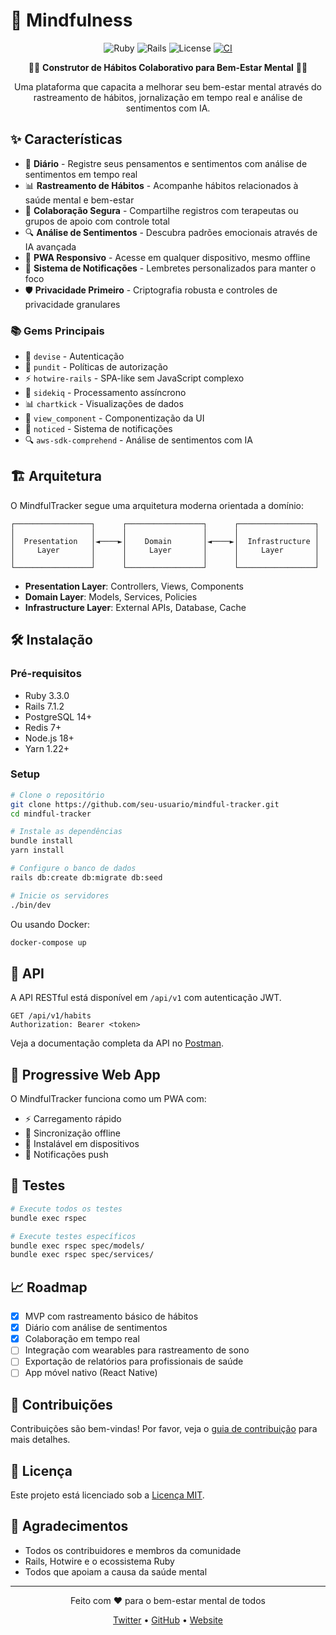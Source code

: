 # 🧠 Mindfulness

<div align="center">

![Ruby](https://img.shields.io/badge/ruby-3.3.0-red)
![Rails](https://img.shields.io/badge/rails-7.1.2-red)
![License](https://img.shields.io/badge/license-MIT-blue)
[![CI](https://github.com/seu-usuario/mindful-tracker/actions/workflows/ci.yml/badge.svg)](https://github.com/seu-usuario/mindful-tracker/actions/workflows/ci.yml)

🧘‍♀️ **Construtor de Hábitos Colaborativo para Bem-Estar Mental** 🧘‍♂️

Uma plataforma que capacita a melhorar seu bem-estar mental através do rastreamento de hábitos, jornalização em tempo real e análise de sentimentos com IA.

</div>

## ✨ Características

- 📝 **Diário** - Registre seus pensamentos e sentimentos com análise de sentimentos em tempo real
- 📊 **Rastreamento de Hábitos** - Acompanhe hábitos relacionados à saúde mental e bem-estar
- 🤝 **Colaboração Segura** - Compartilhe registros com terapeutas ou grupos de apoio com controle total
- 🔍 **Análise de Sentimentos** - Descubra padrões emocionais através de IA avançada
- 📱 **PWA Responsivo** - Acesse em qualquer dispositivo, mesmo offline
- 🔔 **Sistema de Notificações** - Lembretes personalizados para manter o foco
- 🛡️ **Privacidade Primeiro** - Criptografia robusta e controles de privacidade granulares
 
### 📚 Gems Principais

- 🔐 `devise` - Autenticação  
- 👮 `pundit` - Políticas de autorização
- ⚡ `hotwire-rails` - SPA-like sem JavaScript complexo
- 🔄 `sidekiq` - Processamento assíncrono
- 📊 `chartkick` - Visualizações de dados
- 🧩 `view_component` - Componentização da UI
- 🔔 `noticed` - Sistema de notificações
- 🔍 `aws-sdk-comprehend` - Análise de sentimentos com IA

## 🏗️ Arquitetura

O MindfulTracker segue uma arquitetura moderna orientada a domínio:

```
┌─────────────────┐      ┌─────────────────┐      ┌─────────────────┐
│                 │      │                 │      │                 │
│  Presentation   │◄────►│    Domain       │◄────►│  Infrastructure │
│     Layer       │      │     Layer       │      │     Layer       │
│                 │      │                 │      │                 │
└─────────────────┘      └─────────────────┘      └─────────────────┘
```

- **Presentation Layer**: Controllers, Views, Components
- **Domain Layer**: Models, Services, Policies
- **Infrastructure Layer**: External APIs, Database, Cache

## 🛠️ Instalação

### Pré-requisitos

- Ruby 3.3.0
- Rails 7.1.2
- PostgreSQL 14+
- Redis 7+
- Node.js 18+
- Yarn 1.22+

### Setup

```bash
# Clone o repositório
git clone https://github.com/seu-usuario/mindful-tracker.git
cd mindful-tracker

# Instale as dependências
bundle install
yarn install

# Configure o banco de dados
rails db:create db:migrate db:seed

# Inicie os servidores
./bin/dev
```

Ou usando Docker:

```bash
docker-compose up
```

## 📝 API

A API RESTful está disponível em `/api/v1` com autenticação JWT.

```http
GET /api/v1/habits
Authorization: Bearer <token>
```

Veja a documentação completa da API no [Postman](https://documenter.getpostman.com/view/123456/mindful-tracker-api).

## 📱 Progressive Web App

O MindfulTracker funciona como um PWA com:

- ⚡ Carregamento rápido
- 🔄 Sincronização offline
- 📲 Instalável em dispositivos
- 🔔 Notificações push

## 🧪 Testes

```bash
# Execute todos os testes
bundle exec rspec

# Execute testes específicos
bundle exec rspec spec/models/
bundle exec rspec spec/services/
```

## 📈 Roadmap

- [x] MVP com rastreamento básico de hábitos
- [x] Diário com análise de sentimentos
- [x] Colaboração em tempo real
- [ ] Integração com wearables para rastreamento de sono
- [ ] Exportação de relatórios para profissionais de saúde
- [ ] App móvel nativo (React Native)

## 🤝 Contribuições

Contribuições são bem-vindas! Por favor, veja o [guia de contribuição](CONTRIBUTING.md) para mais detalhes.

## 📄 Licença

Este projeto está licenciado sob a [Licença MIT](LICENSE).

## 💖 Agradecimentos

- Todos os contribuidores e membros da comunidade
- Rails, Hotwire e o ecossistema Ruby
- Todos que apoiam a causa da saúde mental

---

<div align="center">
  <p>Feito com ❤️ para o bem-estar mental de todos</p>
  <p>
    <a href="https://twitter.com/mindfultracker">Twitter</a> •
    <a href="https://github.com/seu-usuario/mindful-tracker">GitHub</a> •
    <a href="https://mindfultracker.app">Website</a>
  </p>
</div>